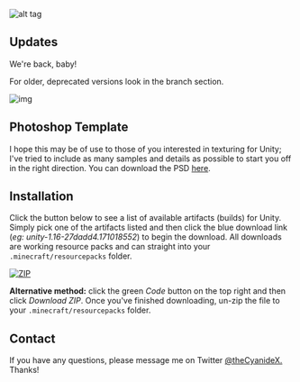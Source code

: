 ![alt tag](https://i.imgur.com/Xo6CNqP.png)

Updates
------
We're back, baby!

For older, deprecated versions look in the branch section.

![img](https://i.imgur.com/sxCLSxx.png)

Photoshop Template
------
I hope this may be of use to those of you interested in texturing for Unity; I've tried to include as many samples and details as possible to start you off in the right direction. You can download the PSD [here](https://www.dropbox.com/s/d3tzqpg0ul8f9q6/unityTemplate.psd?dl=1 "Unity - PSD").


Installation
------
Click the button below to see a list of available artifacts (builds) for Unity. Simply pick one of the artifacts listed and then click the blue download link (_eg: unity-1.16-27dadd4.171018552_) to begin the download. All downloads are working resource packs and can straight into your `.minecraft/resourcepacks` folder.

[![ZIP](https://github.com/CyanideX/Unity/workflows/ZIP/badge.svg?branch=1.16&event=push)](https://github.com/CyanideX/Unity/actions?query=workflow%3AZIP)

**Alternative method:** click the green _Code_ button on the top right and then click _Download ZIP_. Once you've finished downloading, un-zip the file to your `.minecraft/resourcepacks` folder.

Contact
------
If you have any questions, please message me on Twitter [@theCyanideX.](https://twitter.com/theCyanideX/) Thanks!
